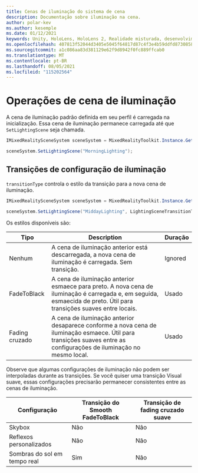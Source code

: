 ```yaml
---
title: Cenas de iluminação do sistema de cena
description: Documentação sobre iluminação na cena.
author: polar-kev
ms.author: kesemple
ms.date: 01/12/2021
keywords: Unity, HoloLens, HoloLens 2, Realidade misturada, desenvolvimento, MRTK,
ms.openlocfilehash: 407813f52044d3405e5045f64817d87c4f3e4b59ddfd87308586ac2d81924674
ms.sourcegitcommit: a1c086aa83d381129e62f9d8942f0fc889ffcab0
ms.translationtype: MT
ms.contentlocale: pt-BR
ms.lasthandoff: 08/05/2021
ms.locfileid: "115202564"
---
```

# <a name="lighting-scene-operations"></a>Operações de cena de iluminação

A cena de iluminação padrão definida em seu perfil é carregada na inicialização. Essa cena de iluminação permanece carregada até que `SetLightingScene` seja chamada.

```c#
IMixedRealitySceneSystem sceneSystem = MixedRealityToolkit.Instance.GetService<IMixedRealitySceneSystem>();

sceneSystem.SetLightingScene("MorningLighting");
```

## <a name="lighting-setting-transitions"></a>Transições de configuração de iluminação

`transitionType` controla o estilo da transição para a nova cena de iluminação.

```c#
IMixedRealitySceneSystem sceneSystem = MixedRealityToolkit.Instance.GetService<IMixedRealitySceneSystem>();

sceneSystem.SetLightingScene("MiddayLighting", LightingSceneTransitionType.CrossFade);
```

Os estilos disponíveis são:

Tipo | Description | Duração
--- | --- | ---
Nenhum | A cena de iluminação anterior está descarregada, a nova cena de iluminação é carregada. Sem transição. | Ignored
FadeToBlack | A cena de iluminação anterior esmaece para preto. A nova cena de iluminação é carregada e, em seguida, esmaecida de preto. Útil para transições suaves entre locais. | Usado
Fading cruzado | A cena de iluminação anterior desaparece conforme a nova cena de iluminação esmaece. Útil para transições suaves entre as configurações de iluminação no mesmo local. | Usado

Observe que algumas configurações de iluminação não podem ser interpoladas durante as transições. Se você quiser uma transição Visual suave, essas configurações precisarão permanecer consistentes entre as cenas de iluminação.

Configuração | Transição do Smooth FadeToBlack | Transição de fading cruzado suave
--- | --- | ---
Skybox | Não | Não
Reflexos personalizados | Não | Não
Sombras do sol em tempo real | Sim | Não
